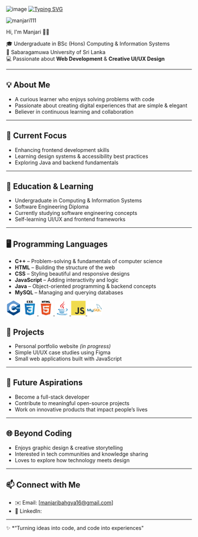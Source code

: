 ![image](https://user-images.githubusercontent.com/70807684/126077765-4f1f96ab-c054-4412-9f3a-1c977129a312.png)
[![Typing SVG](https://readme-typing-svg.herokuapp.com?font=Architects+Daughter&color=7AF79A&size=30&lines=Hey!+It's+Passionate+Coder!;I'm+a+learning+developer...;I'm+Enthusiastic+learner;And+I'm+a+proud+GitHub+user)](https://git.io/typing-svg)
<p align="left"> <img src="https://komarev.com/ghpvc/?username=manjari111&label=Profile%20views&color=0e75b6&style=flat" alt="manjari111" /> </p>
Hi, I'm Manjari 👩‍💻  

🎓 Undergraduate in BSc (Hons) Computing & Information Systems  
📍 Sabaragamuwa University of Sri Lanka  
💻 Passionate about **Web Development** & **Creative UI/UX Design**  

---

## 💡 About Me  
- A curious learner who enjoys solving problems with code  
- Passionate about creating digital experiences that are simple & elegant  
- Believer in continuous learning and collaboration  

---

## 🚀 Current Focus  
- Enhancing frontend development skills  
- Learning design systems & accessibility best practices  
- Exploring Java and backend fundamentals  

---

## 📘 Education & Learning  
- Undergraduate in Computing & Information Systems
- Software Engineering Diploma 
- Currently studying software engineering concepts  
- Self-learning UI/UX and frontend frameworks  

---

## 🖥️ Programming Languages  
- **C++** – Problem-solving & fundamentals of computer science
- **HTML** – Building the structure of the web  
- **CSS** – Styling beautiful and responsive designs  
- **JavaScript** – Adding interactivity and logic  
- **Java** – Object-oriented programming & backend concepts  
- **MySQL** – Managing and querying databases  



 <img src="https://raw.githubusercontent.com/devicons/devicon/master/icons/cplusplus/cplusplus-original.svg" alt="cplusplus" width="40" height="40"/> </a> <a href="https://www.w3schools.com/css/" target="_blank" rel="noreferrer"> <img src="https://raw.githubusercontent.com/devicons/devicon/master/icons/css3/css3-original-wordmark.svg" alt="css3" width="40" height="40"/> </a> <a href="https://www.w3.org/html/" target="_blank" rel="noreferrer"> <img src="https://raw.githubusercontent.com/devicons/devicon/master/icons/html5/html5-original-wordmark.svg" alt="html5" width="40" height="40"/> </a> <a href="https://www.java.com" target="_blank" rel="noreferrer"> <img src="https://raw.githubusercontent.com/devicons/devicon/master/icons/java/java-original.svg" alt="java" width="40" height="40"/> </a> <a href="https://developer.mozilla.org/en-US/docs/Web/JavaScript" target="_blank" rel="noreferrer"> <img src="https://raw.githubusercontent.com/devicons/devicon/master/icons/javascript/javascript-original.svg" alt="javascript" width="40" height="40"/> </a> <a href="https://www.mysql.com/" target="_blank" rel="noreferrer"> <img src="https://raw.githubusercontent.com/devicons/devicon/master/icons/mysql/mysql-original-wordmark.svg" alt="mysql" width="40" height="40"/> </a> 

## 🧩 Projects  
- Personal portfolio website *(in progress)*  
- Simple UI/UX case studies using Figma  
- Small web applications built with JavaScript  

---

## 🎯 Future Aspirations  
- Become a full-stack developer  
- Contribute to meaningful open-source projects  
- Work on innovative products that impact people’s lives  

---

## 🌐 Beyond Coding  
- Enjoys graphic design & creative storytelling  
- Interested in tech communities and knowledge sharing  
- Loves to explore how technology meets design  

---

## 📫 Connect with Me  
- ✉️ Email: [manjaribahgya16@gmail.com]  
- 🔗 LinkedIn:

---

✨ *“Turning ideas into code, and code into experiences"
